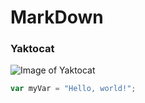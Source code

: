 # MarkDown
### Yaktocat
![Image of Yaktocat](https://octodex.github.com/images/yaktocat.png)
``` javascript
var myVar = "Hello, world!";
```
